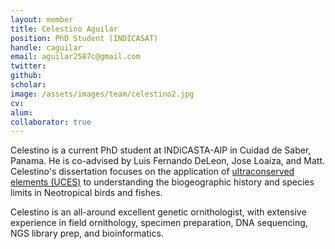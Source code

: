 ```yaml
---
layout: member
title: Celestino Aguilar
position: PhD Student (INDICASAT)
handle: caguilar
email: aguilar2587c@gmail.com
twitter:
github:
scholar:
image: /assets/images/team/celestino2.jpg
cv:
alum:
collaborator: true
---
```


Celestino is a current PhD student at INDiCASTA-AIP in Cuidad de Saber, Panama. He is co-advised by Luis Fernando DeLeon, Jose Loaiza, and Matt. Celestino's dissertation focuses on the application of [ultraconserved elements (UCES)](http://ultraconserved.org/) to understanding the biogeographic history and species limits in Neotropical birds and fishes.

Celestino is an all-around excellent genetic ornithologist, with extensive experience in field ornithology, specimen preparation, DNA sequencing, NGS library prep, and bioinformatics.
